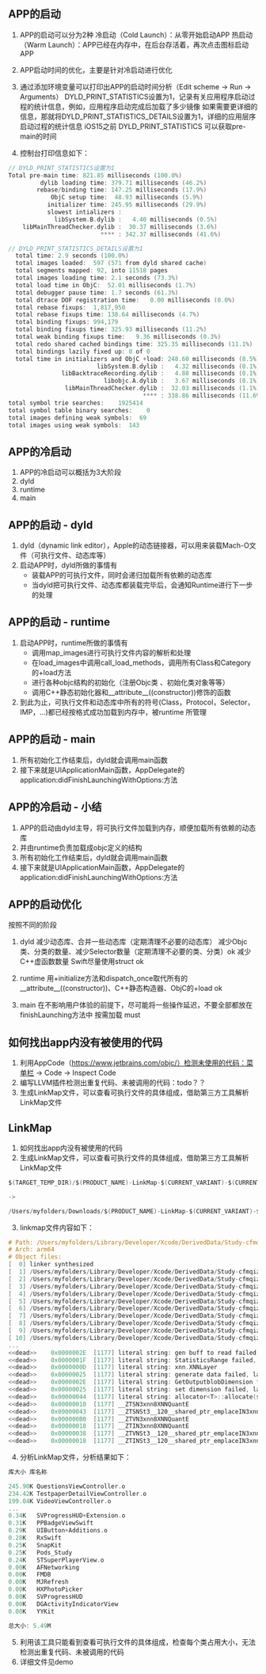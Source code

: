 ## APP的启动

1. APP的启动可以分为2种
    冷启动（Cold Launch）：从零开始启动APP
    热启动（Warm Launch）：APP已经在内存中，在后台存活着，再次点击图标启动APP

2. APP启动时间的优化，主要是针对冷启动进行优化

3. 通过添加环境变量可以打印出APP的启动时间分析（Edit scheme -> Run -> Arguments）
DYLD_PRINT_STATISTICS设置为1，记录有关应用程序启动过程的统计信息，例如，应用程序启动完成后加载了多少镜像
如果需要更详细的信息，那就将DYLD_PRINT_STATISTICS_DETAILS设置为1，详细的应用层序启动过程的统计信息
iOS15之前 DYLD_PRINT_STATISTICS 可以获取pre-main的时间

4. 控制台打印信息如下：

```objective-c
// DYLD_PRINT_STATISTICS设置为1
Total pre-main time: 821.85 milliseconds (100.0%)
         dylib loading time: 379.71 milliseconds (46.2%)
        rebase/binding time: 147.25 milliseconds (17.9%)
            ObjC setup time:  48.93 milliseconds (5.9%)
           initializer time: 245.95 milliseconds (29.9%)
           slowest intializers :
             libSystem.B.dylib :   4.40 milliseconds (0.5%)
    libMainThreadChecker.dylib :  30.37 milliseconds (3.6%)
                          **** : 342.37 milliseconds (41.6%)

// DYLD_PRINT_STATISTICS_DETAILS设置为1
  total time: 2.9 seconds (100.0%)
  total images loaded:  597 (571 from dyld shared cache)
  total segments mapped: 92, into 11518 pages
  total images loading time: 2.1 seconds (73.3%)
  total load time in ObjC:  52.01 milliseconds (1.7%)
  total debugger pause time: 1.7 seconds (61.3%)
  total dtrace DOF registration time:   0.00 milliseconds (0.0%)
  total rebase fixups:  1,817,950
  total rebase fixups time: 138.64 milliseconds (4.7%)
  total binding fixups: 994,179
  total binding fixups time: 325.93 milliseconds (11.2%)
  total weak binding fixups time:   9.36 milliseconds (0.3%)
  total redo shared cached bindings time: 325.35 milliseconds (11.1%)
  total bindings lazily fixed up: 0 of 0
  total time in initializers and ObjC +load: 248.60 milliseconds (8.5%)
                         libSystem.B.dylib :   4.32 milliseconds (0.1%)
               libBacktraceRecording.dylib :   4.88 milliseconds (0.1%)
                           libobjc.A.dylib :   3.67 milliseconds (0.1%)
                libMainThreadChecker.dylib :  32.03 milliseconds (1.1%)
                                      **** : 338.86 milliseconds (11.6%)
total symbol trie searches:    1925414
total symbol table binary searches:    0
total images defining weak symbols:  69
total images using weak symbols:  143
```

## APP的冷启动

1. APP的冷启动可以概括为3大阶段
2. dyld
3. runtime
4. main

## APP的启动 - dyld

1. dyld（dynamic link editor），Apple的动态链接器，可以用来装载Mach-O文件（可执行文件、动态库等）
2. 启动APP时，dyld所做的事情有
    - 装载APP的可执行文件，同时会递归加载所有依赖的动态库
    - 当dyld把可执行文件、动态库都装载完毕后，会通知Runtime进行下一步的处理

## APP的启动 - runtime

1. 启动APP时，runtime所做的事情有
    - 调用map_images进行可执行文件内容的解析和处理
    - 在load_images中调用call_load_methods，调用所有Class和Category的+load方法
    - 进行各种objc结构的初始化（注册Objc类 、初始化类对象等等）
    - 调用C++静态初始化器和__attribute__((constructor))修饰的函数
2. 到此为止，可执行文件和动态库中所有的符号(Class，Protocol，Selector，IMP，…)都已经按格式成功加载到内存中，被runtime 所管理

## APP的启动 - main

1. 所有初始化工作结束后，dyld就会调用main函数
2. 接下来就是UIApplicationMain函数，AppDelegate的application:didFinishLaunchingWithOptions:方法

## APP的冷启动 - 小结

1. APP的启动由dyld主导，将可执行文件加载到内存，顺便加载所有依赖的动态库
2. 并由runtime负责加载成objc定义的结构
3. 所有初始化工作结束后，dyld就会调用main函数
4. 接下来就是UIApplicationMain函数，AppDelegate的application:didFinishLaunchingWithOptions:方法

## APP的启动优化

按照不同的阶段
1. dyld
    减少动态库、合并一些动态库（定期清理不必要的动态库）
    减少Objc类、分类的数量、减少Selector数量（定期清理不必要的类、分类）ok
    减少C++虚函数数量
    Swift尽量使用struct ok

2. runtime
    用+initialize方法和dispatch_once取代所有的__attribute__((constructor))、C++静态构造器、ObjC的+load ok

3. main
    在不影响用户体验的前提下，尽可能将一些操作延迟，不要全部都放在finishLaunching方法中
    按需加载 must

## 如何找出app内没有被使用的代码

1. 利用AppCode（https://www.jetbrains.com/objc/）检测未使用的代码：菜单栏 -> Code -> Inspect Code
2. 编写LLVM插件检测出重复代码、未被调用的代码：todo？？
3. 生成LinkMap文件，可以查看可执行文件的具体组成，借助第三方工具解析LinkMap文件

## LinkMap

1. 如何找出app内没有被使用的代码
2. 生成LinkMap文件，可以查看可执行文件的具体组成，借助第三方工具解析LinkMap文件

```objective-c
$(TARGET_TEMP_DIR)/$(PRODUCT_NAME)-LinkMap-$(CURRENT_VARIANT)-$(CURRENT_ARCH).txt

->

/Users/myfolders/Downloads/$(PRODUCT_NAME)-LinkMap-$(CURRENT_VARIANT)-$(CURRENT_ARCH).txt
```

3. linkmap文件内容如下：

```objective-c
# Path: /Users/myfolders/Library/Developer/Xcode/DerivedData/Study-cfmqizofvrkgyqdqqlwenqcgjpzx/Build/Products/Debug-iphoneos/Study.app/Study
# Arch: arm64
# Object files:
[  0] linker synthesized
[  1] /Users/myfolders/Library/Developer/Xcode/DerivedData/Study-cfmqizofvrkgyqdqqlwenqcgjpzx/Build/Intermediates.noindex/Study.build/Debug-iphoneos/Study.build/Objects-normal/arm64/MBProgressHUD.o
[  2] /Users/myfolders/Library/Developer/Xcode/DerivedData/Study-cfmqizofvrkgyqdqqlwenqcgjpzx/Build/Intermediates.noindex/Study.build/Debug-iphoneos/Study.build/Objects-normal/arm64/SLWebCacheManager.o
[  3] /Users/myfolders/Library/Developer/Xcode/DerivedData/Study-cfmqizofvrkgyqdqqlwenqcgjpzx/Build/Intermediates.noindex/Study.build/Debug-iphoneos/Study.build/Objects-normal/arm64/STMoviePlayerViewController.o
[  4] /Users/myfolders/Library/Developer/Xcode/DerivedData/Study-cfmqizofvrkgyqdqqlwenqcgjpzx/Build/Intermediates.noindex/Study.build/Debug-iphoneos/Study.build/Objects-normal/arm64/ListVideoCell.o
[  5] /Users/myfolders/Library/Developer/Xcode/DerivedData/Study-cfmqizofvrkgyqdqqlwenqcgjpzx/Build/Intermediates.noindex/Study.build/Debug-iphoneos/Study.build/Objects-normal/arm64/NSString+Common.o
[  6] /Users/myfolders/Library/Developer/Xcode/DerivedData/Study-cfmqizofvrkgyqdqqlwenqcgjpzx/Build/Intermediates.noindex/Study.build/Debug-iphoneos/Study.build/Objects-normal/arm64/SLUrlProtocol.o
[  7] /Users/myfolders/Library/Developer/Xcode/DerivedData/Study-cfmqizofvrkgyqdqqlwenqcgjpzx/Build/Intermediates.noindex/Study.build/Debug-iphoneos/Study.build/Objects-normal/arm64/STNetImageScrollView.o
[  8] /Users/myfolders/Library/Developer/Xcode/DerivedData/Study-cfmqizofvrkgyqdqqlwenqcgjpzx/Build/Intermediates.noindex/Study.build/Debug-iphoneos/Study.build/Objects-normal/arm64/UITableView+WWFoldableTableView.o
[  9] /Users/myfolders/Library/Developer/Xcode/DerivedData/Study-cfmqizofvrkgyqdqqlwenqcgjpzx/Build/Intermediates.noindex/Study.build/Debug-iphoneos/Study.build/Objects-normal/arm64/CFDanmaku.o
[ 10] /Users/myfolders/Library/Developer/Xcode/DerivedData/Study-cfmqizofvrkgyqdqqlwenqcgjpzx/Build/Intermediates.noindex/Study.build/Debug-iphoneos/Study.build/Objects-normal/arm64/CFDanmakuInfo.o
...
<<dead>> 	0x0000002E	[1177] literal string: gen buff to read failed, layer name:%s ret:%d
<<dead>> 	0x0000001F	[1177] literal string: StatisticsRange failed, ret:%d
<<dead>> 	0x0000000D	[1177] literal string: xnn.XNNLayer
<<dead>> 	0x00000025	[1177] literal string: generate data failed, layer name: %s
<<dead>> 	0x0000002E	[1177] literal string: GetOutputblobDimension failed, layer name: %s
<<dead>> 	0x00000025	[1177] literal string: set dimension failed, layer name: %s
<<dead>> 	0x00000044	[1177] literal string: allocator<T>::allocate(size_t n) 'n' exceeds maximum supported size
<<dead>> 	0x00000010	[1177] __ZTSN3xnn8XNNQuantE
<<dead>> 	0x00000043	[1177] __ZTSNSt3__120__shared_ptr_emplaceIN3xnn8XNNQuantENS_9allocatorIS2_EEEE
<<dead>> 	0x000000B0	[1177] __ZTVN3xnn8XNNQuantE
<<dead>> 	0x00000018	[1177] __ZTIN3xnn8XNNQuantE
<<dead>> 	0x00000038	[1177] __ZTVNSt3__120__shared_ptr_emplaceIN3xnn8XNNQuantENS_9allocatorIS2_EEEE
<<dead>> 	0x00000018	[1177] __ZTINSt3__120__shared_ptr_emplaceIN3xnn8XNNQuantENS_9allocatorIS2_EEEE
```

4. 分析LinkMap文件，分析结果如下：

```objective-c
库大小	库名称

245.90K	QuestionsViewController.o
234.42K	TestpaperDetailViewController.o
199.04K	VideoViewController.o
...
0.34K	SVProgressHUD+Extension.o
0.31K	PPBadgeViewSwift
0.29K	UIButton+Additions.o
0.28K	RxSwift
0.25K	SnapKit
0.25K	Pods_Study
0.24K	STSuperPlayerView.o
0.00K	AFNetworking
0.00K	FMDB
0.00K	MJRefresh
0.00K	HXPhotoPicker
0.00K	SVProgressHUD
0.00K	DGActivityIndicatorView
0.00K	YYKit

总大小: 5.49M
```

5. 利用该工具只能看到查看可执行文件的具体组成，检查每个类占用大小，无法检测出重复代码、未被调用的代码
6. 详细文件见demo